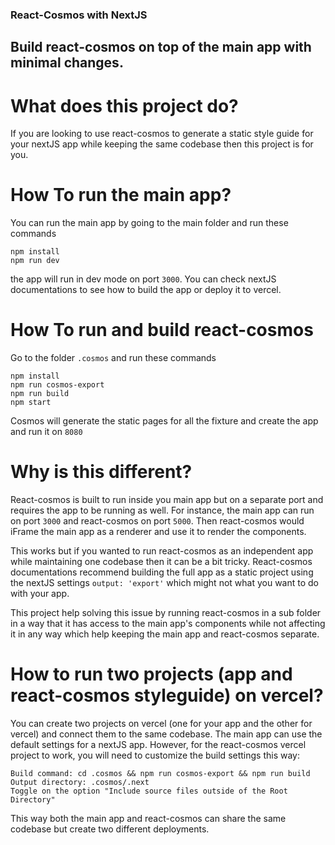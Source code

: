 ### React-Cosmos with NextJS
## Build react-cosmos on top of the main app with minimal changes.

# What does this project do?
If you are looking to use react-cosmos to generate a static style guide for your nextJS app while keeping the same codebase then this project is for you.

# How To run the main app?
You can run the main app by going to the main folder and run these commands
```
npm install
npm run dev
```
the app will run in dev mode on port `3000`. You can check nextJS documentations to see how to build the app or deploy it to vercel.

# How To run and build react-cosmos
Go to the folder `.cosmos` and run these commands
```
npm install
npm run cosmos-export
npm run build
npm start
```
Cosmos will generate the static pages for all the fixture and create the app and run it on `8080`

# Why is this different?
React-cosmos is built to run inside you main app but on a separate port and requires the app to be running as well. For instance, the main app can run on port `3000` and react-cosmos on port `5000`. Then react-cosmos would iFrame the main app as a renderer and use it to render the components.

This works but if you wanted to run react-cosmos as an independent app while maintaining one codebase then it can be a bit tricky. React-cosmos documentations recommend building the full app as a static project using the nextJS settings `output: 'export'` which might not what you want to do with your app.

This project help solving this issue by running react-cosmos in a sub folder in a way that it has access to the main app's components while not affecting it in any way which help keeping the main app and react-cosmos separate.

# How to run two projects (app and react-cosmos styleguide) on vercel?
You can create two projects on vercel (one for your app and the other for vercel) and connect them to the same codebase. The main app can use the default settings for a nextJS app. However, for the react-cosmos vercel project to work, you will need to customize the build settings this way:

```
Build command: cd .cosmos && npm run cosmos-export && npm run build
Output directory: .cosmos/.next
Toggle on the option "Include source files outside of the Root Directory"
```

This way both the main app and react-cosmos can share the same codebase but create two different deployments.